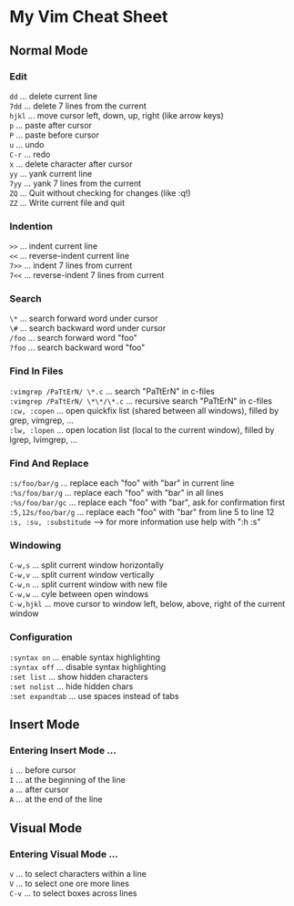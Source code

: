 # My Vim Cheat Sheet

## Normal Mode
### Edit
`dd` ... delete current line  
`7dd` ... delete 7 lines from the current  
`hjkl` ... move cursor left, down, up, right (like arrow keys)  
`p` ... paste after cursor  
`P` ... paste before cursor  
`u` ... undo  
`C-r` ... redo  
`x` ... delete character after cursor  
`yy` ... yank current line  
`7yy` ... yank 7 lines from the current  
`ZQ` ... Quit without checking for changes (like :q!)  
`ZZ` ... Write current file and quit  
### Indention  
`>>` ... indent current line  
`<<` ... reverse-indent current line  
`7>>` ... indent 7 lines from current  
`7<<` ... reverse-indent 7 lines from current  
### Search  
`\*` ... search forward word under cursor  
`\#` ... search backward word under cursor  
`/foo` ... search forward word "foo"  
`?foo` ... search backward word "foo"  
### Find In Files  
`:vimgrep /PaTtErN/ \*.c` ... search "PaTtErN" in c-files  
`:vimgrep /PaTtErN/ \*\*/\*.c` ... recursive search "PaTtErN" in c-files  
`:cw, :copen` ... open quickfix list (shared between all windows), filled by grep, vimgrep, ...  
`:lw, :lopen` ... open location list (local to the current window), filled by lgrep, lvimgrep, ...  
### Find And Replace  
`:s/foo/bar/g` ... replace each "foo" with "bar" in current line  
`:%s/foo/bar/g` ... replace each "foo" with "bar" in all lines  
`:%s/foo/bar/gc` ... replace each "foo" with "bar", ask for confirmation first  
`:5,12s/foo/bar/g` ...	replace each "foo" with "bar" from line 5 to line 12  
`:s, :su, :substitude` --> for more information use help with ":h :s"  
### Windowing  
`C-w,s` ... split current window horizontally  
`C-w,v` ... split current window vertically  
`C-w,n` ... split current window with new file  
`C-w,w` ... cyle between open windows  
`C-w,hjkl` ... move cursor to window left, below, above, right of the current window  
### Configuration  
`:syntax on` ... enable syntax highlighting  
`:syntax off` ... disable syntax highlighting  
`:set list` ...  show hidden characters  
`:set nolist` ... hide hidden chars  
`:set expandtab` ... use spaces instead of tabs  

## Insert Mode  
### Entering Insert Mode ...  
`i` ... before cursor  
`I` ... at the beginning of the line  
`a` ... after cursor  
`A` ... at the end of the line  

## Visual Mode  
### Entering Visual Mode ...  
`v` ... to select characters within a line  
`V` ... to select one ore more lines  
`C-v` ... to select boxes across lines  
